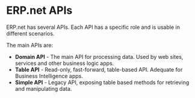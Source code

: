 # ERP.net APIs

ERP.net has several APIs.
Each API has a specific role and is usable in different scenarios.

The main APIs are:
* **Domain API** - The main API for processing data. Used by web sites, services and other business logic apps.
* **Table API** - Read-only, fast-forward, table-based API. Adequate for Business Intelligence apps.
* **Simple API** - Legacy API, exposing table based methods for retrieving and manipulating data.